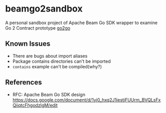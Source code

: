 # beamgo2sandbox

A personal sandbox project of Apache Beam Go SDK wrapper to examine Go 2 Contract prototype [go2go](https://go-review.googlesource.com/c/go/+/187317/)

## Known Issues
* There are bugs about import aliases
* Package contains directories can't be imported
* `contains` example can't be compiled(why?)

## References
* RFC: Apache Beam Go SDK design https://docs.google.com/document/d/1yj0_hxq2J1iestjFUUrm_BVQLsFxQiiqtcFhgodzIgM/edit

